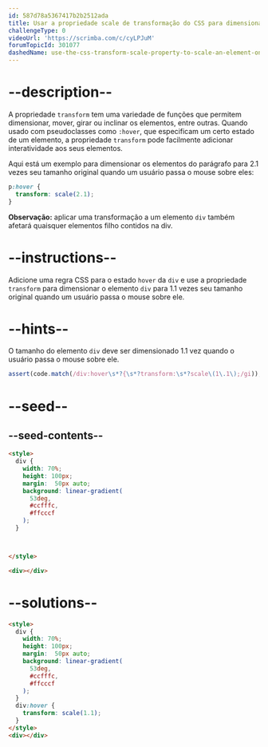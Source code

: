```yaml
---
id: 587d78a5367417b2b2512ada
title: Usar a propriedade scale de transformação do CSS para dimensionar um elemento ao passar o cursor do mouse sobre ele
challengeType: 0
videoUrl: 'https://scrimba.com/c/cyLPJuM'
forumTopicId: 301077
dashedName: use-the-css-transform-scale-property-to-scale-an-element-on-hover
---
```


# --description--

A propriedade `transform` tem uma variedade de funções que permitem dimensionar, mover, girar ou inclinar os elementos, entre outras. Quando usado com pseudoclasses como `:hover`, que especificam um certo estado de um elemento, a propriedade `transform` pode facilmente adicionar interatividade aos seus elementos.

Aqui está um exemplo para dimensionar os elementos do parágrafo para 2.1 vezes seu tamanho original quando um usuário passa o mouse sobre eles:

```css
p:hover {
  transform: scale(2.1);
}
```

**Observação:** aplicar uma transformação a um elemento `div` também afetará quaisquer elementos filho contidos na div.

# --instructions--

Adicione uma regra CSS para o estado `hover` da `div` e use a propriedade `transform` para dimensionar o elemento `div` para 1.1 vezes seu tamanho original quando um usuário passa o mouse sobre ele.

# --hints--

O tamanho do elemento `div` deve ser dimensionado 1.1 vez quando o usuário passa o mouse sobre ele.

```js
assert(code.match(/div:hover\s*?{\s*?transform:\s*?scale\(1\.1\);/gi));
```

# --seed--

## --seed-contents--

```html
<style>
  div {
    width: 70%;
    height: 100px;
    margin:  50px auto;
    background: linear-gradient(
      53deg,
      #ccfffc,
      #ffcccf
    );
  }



</style>

<div></div>
```

# --solutions--

```html
<style>
  div {
    width: 70%;
    height: 100px;
    margin:  50px auto;
    background: linear-gradient(
      53deg,
      #ccfffc,
      #ffcccf
    );
  }
  div:hover {
    transform: scale(1.1);
  }
</style>
<div></div>
```
